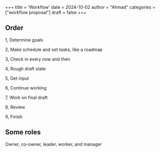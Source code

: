 +++
title = 'Workflow'
date = 2024-10-02
author = "Ahmad"
categories = ["workflow proposal"]
draft = false
+++
## Order
1, Determine goals

2, Make schedule and set tasks, like a roadmap

3, Check in every now and then

4, Rough draft state

5, Get input

6, Continue working

7, Work on final draft 

8, Review

9, Finish 

## Some roles
Owner, co-owner, leader, worker, and manager